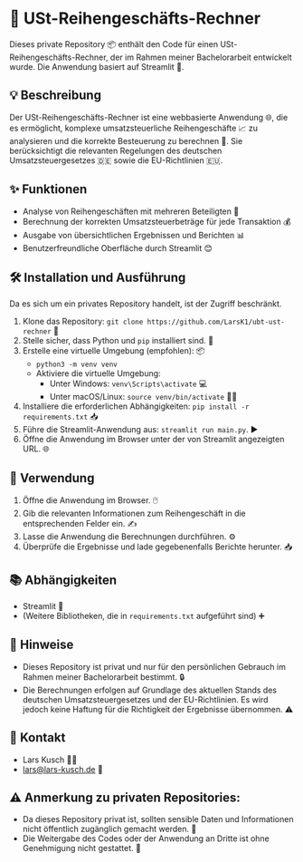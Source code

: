 # 🧾 USt-Reihengeschäfts-Rechner

Dieses private Repository 📦 enthält den Code für einen USt-Reihengeschäfts-Rechner, der im Rahmen meiner Bachelorarbeit entwickelt wurde. Die Anwendung basiert auf Streamlit 🚀.

## 💡 Beschreibung

Der USt-Reihengeschäfts-Rechner ist eine webbasierte Anwendung 🌐, die es ermöglicht, komplexe umsatzsteuerliche Reihengeschäfte 📈 zu analysieren und die korrekte Besteuerung zu berechnen 🧮. Sie berücksichtigt die relevanten Regelungen des deutschen Umsatzsteuergesetzes 🇩🇪 sowie die EU-Richtlinien 🇪🇺.

## ✨ Funktionen

* Analyse von Reihengeschäften mit mehreren Beteiligten 🤝
* Berechnung der korrekten Umsatzsteuerbeträge für jede Transaktion 💰
* Ausgabe von übersichtlichen Ergebnissen und Berichten 📊
* Benutzerfreundliche Oberfläche durch Streamlit 😊

## 🛠️ Installation und Ausführung

Da es sich um ein privates Repository handelt, ist der Zugriff beschränkt.

1.  Klone das Repository: `git clone https://github.com/LarsK1/ubt-ust-rechner` 📂
2.  Stelle sicher, dass Python und `pip` installiert sind. 🐍
3.  Erstelle eine virtuelle Umgebung (empfohlen): 📦
    * `python3 -m venv venv`
    * Aktiviere die virtuelle Umgebung:
        * Unter Windows: `venv\Scripts\activate` 💻
        * Unter macOS/Linux: `source venv/bin/activate` 🐧🍎
4.  Installiere die erforderlichen Abhängigkeiten: `pip install -r requirements.txt` 📥
5.  Führe die Streamlit-Anwendung aus: `streamlit run main.py`. ▶️
6.  Öffne die Anwendung im Browser unter der von Streamlit angezeigten URL. 🌐

## 🚀 Verwendung

1.  Öffne die Anwendung im Browser. 🖱️
2.  Gib die relevanten Informationen zum Reihengeschäft in die entsprechenden Felder ein. ✍️
3.  Lasse die Anwendung die Berechnungen durchführen. ⚙️
4.  Überprüfe die Ergebnisse und lade gegebenenfalls Berichte herunter. 📥

## 📚 Abhängigkeiten

* Streamlit 🎈
* (Weitere Bibliotheken, die in `requirements.txt` aufgeführt sind) ➕

## 📝 Hinweise

* Dieses Repository ist privat und nur für den persönlichen Gebrauch im Rahmen meiner Bachelorarbeit bestimmt. 🔒
* Die Berechnungen erfolgen auf Grundlage des aktuellen Stands des deutschen Umsatzsteuergesetzes und der EU-Richtlinien. Es wird jedoch keine Haftung für die Richtigkeit der Ergebnisse übernommen. ⚠️

## 📧 Kontakt

* Lars Kusch 🧑‍🎓
* lars@lars-kusch.de 📧

## ⚠️ Anmerkung zu privaten Repositories:

* Da dieses Repository privat ist, sollten sensible Daten und Informationen nicht öffentlich zugänglich gemacht werden. 🤫
* Die Weitergabe des Codes oder der Anwendung an Dritte ist ohne Genehmigung nicht gestattet. 🚫
